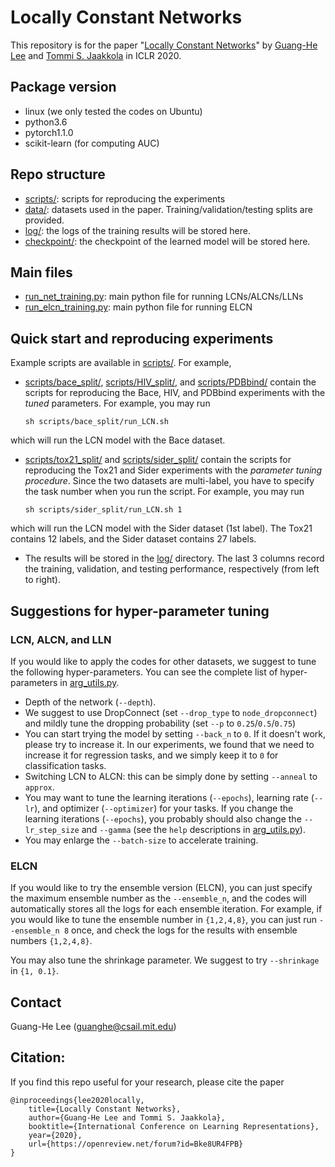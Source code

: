 # Locally Constant Networks

This repository is for the paper "[Locally Constant Networks](https://openreview.net/pdf?id=Bke8UR4FPB)" by [Guang-He Lee](https://people.csail.mit.edu/guanghe/) and [Tommi S. Jaakkola](http://people.csail.mit.edu/tommi/) in ICLR 2020.

## Package version

* linux (we only tested the codes on Ubuntu)
* python3.6
* pytorch1.1.0
* scikit-learn (for computing AUC)

## Repo structure

* [scripts/](scripts/): scripts for reproducing the experiments
* [data/](data/): datasets used in the paper. Training/validation/testing splits are provided. 
* [log/](log/): the logs of the training results will be stored here.
* [checkpoint/](checkpoint/): the checkpoint of the learned model will be stored here. 

## Main files

* [run_net_training.py](run_net_training.py): main python file for running LCNs/ALCNs/LLNs
* [run_elcn_training.py](run_elcn_training.py): main python file for running ELCN

## Quick start and reproducing experiments

Example scripts are available in [scripts/](scripts/). For example, 

* [scripts/bace_split/](scripts/bace_split/), [scripts/HIV_split/](scripts/HIV_split/), and [scripts/PDBbind/](scripts/PDBbind/) contain the scripts for reproducing the Bace, HIV, and PDBbind experiments with the *tuned* parameters. For example, you may run
	```
    sh scripts/bace_split/run_LCN.sh
    ```
which will run the LCN model with the Bace dataset. 

* [scripts/tox21_split/](scripts/tox21_split/) and [scripts/sider_split/](scripts/sider_split/) contain the scripts for reproducing the Tox21 and Sider experiments with the *parameter tuning procedure*. Since the two datasets are multi-label, you have to specify the task number when you run the script. For example, you may run
	```
    sh scripts/sider_split/run_LCN.sh 1
    ```
which will run the LCN model with the Sider dataset (1st label). The Tox21 contains 12 labels, and the Sider dataset contains 27 labels. 

* The results will be stored in the [log/](log/) directory. The last 3 columns record the training, validation, and testing performance, respectively (from left to right). 

## Suggestions for hyper-parameter tuning

### LCN, ALCN, and LLN

If you would like to apply the codes for other datasets, we suggest to tune the following hyper-parameters. You can see the complete list of hyper-parameters in [arg_utils.py](arg_utils.py). 

* Depth of the network (`--depth`).
* We suggest to use DropConnect (set `--drop_type` to `node_dropconnect`) and mildly tune the dropping probability (set `--p` to `0.25`/`0.5`/`0.75`)
* You can start trying the model by setting `--back_n` to `0`. If it doesn't work, please try to increase it. In our experiments, we found that we need to increase it for regression tasks, and we simply keep it to `0` for classification tasks. 
* Switching LCN to ALCN: this can be simply done by setting `--anneal` to `approx`.
* You may want to tune the learning iterations (`--epochs`), learning rate (`--lr`), and optimizer (`--optimizer`) for your tasks. If you change the learning iterations (`--epochs`), you probably should also change the `--lr_step_size` and `--gamma` (see the `help` descriptions in [arg_utils.py](arg_utils.py)).
* You may enlarge the `--batch-size` to accelerate training. 

### ELCN

If you would like to try the ensemble version (ELCN), you can just specify the maximum ensemble number as the `--ensemble_n`, and the codes will automatically stores all the logs for each ensemble iteration. For example, if you would like to tune the ensemble number in `{1,2,4,8}`, you can just run `--ensemble_n 8` once, and check the logs for the results with ensemble numbers `{1,2,4,8}`. 

You may also tune the shrinkage parameter. We suggest to try `--shrinkage` in `{1, 0.1}`. 

## Contact

Guang-He Lee (guanghe@csail.mit.edu)

## Citation:

If you find this repo useful for your research, please cite the paper

```
@inproceedings{lee2020locally,
	title={Locally Constant Networks},
	author={Guang-He Lee and Tommi S. Jaakkola},
	booktitle={International Conference on Learning Representations},
	year={2020},
	url={https://openreview.net/forum?id=Bke8UR4FPB}
}
```
